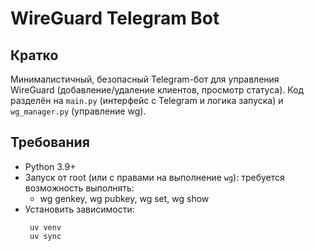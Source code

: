 WireGuard Telegram Bot
======================

Кратко
-----
Минималистичный, безопасный Telegram-бот для управления WireGuard (добавление/удаление клиентов, просмотр статуса).
Код разделён на `main.py` (интерфейс с Telegram и логика запуска) и `wg_manager.py` (управление wg).

Требования
----------
- Python 3.9+
- Запуск от root (или с правами на выполнение `wg`): требуется возможность выполнять:
  - wg genkey, wg pubkey, wg set, wg show
- Установить зависимости:
  ```
   uv venv
   uv sync
   ```